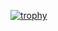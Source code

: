 [![trophy](https://github-profile-trophy.vercel.app/?username=RyoyaToba&margin-w=20)](https://github.com/ryo-ma/github-profile-trophy)
